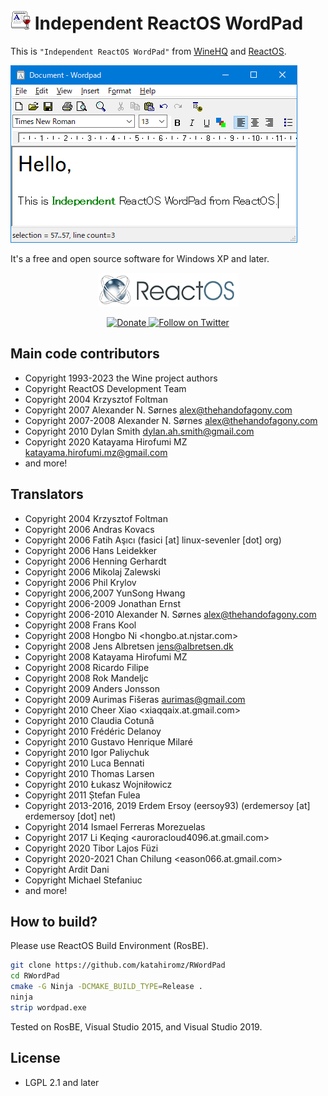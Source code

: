 # ![](img/wordpad-32x32.png) Independent ReactOS WordPad

This is `"Independent ReactOS WordPad"` from [WineHQ](https://www.winehq.org/) and [ReactOS](https://reactos.org/).

![(The screenshot)](img/screenshot.png)

It's a free and open source software for Windows XP and later.

<p align=center>
  <a href="https://reactos.org/">
    <img alt="ReactOS" src="img/reactos-225x54.png">
  </a>
</p>

<p align=center>
  <a href="https://reactos.org/donate/">
    <img alt="Donate" src="https://img.shields.io/badge/%24-donate-E44E4A.svg">
  </a>
  <a href="https://twitter.com/reactos">
    <img alt="Follow on Twitter" src="https://img.shields.io/twitter/follow/reactos.svg?style=social&label=Follow%20%40reactos">
  </a>
</p>

## Main code contributors

- Copyright 1993-2023 the Wine project authors
- Copyright ReactOS Development Team
- Copyright 2004 Krzysztof Foltman
- Copyright 2007 Alexander N. Sørnes <alex@thehandofagony.com>
- Copyright 2007-2008 Alexander N. Sørnes <alex@thehandofagony.com>
- Copyright 2010 Dylan Smith <dylan.ah.smith@gmail.com>
- Copyright 2020 Katayama Hirofumi MZ <katayama.hirofumi.mz@gmail.com>
- and more!

## Translators

- Copyright 2004 Krzysztof Foltman
- Copyright 2006 Andras Kovacs
- Copyright 2006 Fatih Aşıcı (fasici [at] linux-sevenler [dot] org)
- Copyright 2006 Hans Leidekker
- Copyright 2006 Henning Gerhardt
- Copyright 2006 Mikolaj Zalewski
- Copyright 2006 Phil Krylov
- Copyright 2006,2007 YunSong Hwang
- Copyright 2006-2009 Jonathan Ernst
- Copyright 2006-2010 Alexander N. Sørnes <alex@thehandofagony.com>
- Copyright 2008 Frans Kool
- Copyright 2008 Hongbo Ni <hongbo.at.njstar.com>
- Copyright 2008 Jens Albretsen <jens@albretsen.dk>
- Copyright 2008 Katayama Hirofumi MZ
- Copyright 2008 Ricardo Filipe
- Copyright 2008 Rok Mandeljc
- Copyright 2009 Anders Jonsson
- Copyright 2009 Aurimas Fišeras <aurimas@gmail.com>
- Copyright 2010 Cheer Xiao <xiaqqaix.at.gmail.com>
- Copyright 2010 Claudia Cotună
- Copyright 2010 Frédéric Delanoy
- Copyright 2010 Gustavo Henrique Milaré
- Copyright 2010 Igor Paliychuk
- Copyright 2010 Luca Bennati
- Copyright 2010 Thomas Larsen
- Copyright 2010 Łukasz Wojniłowicz
- Copyright 2011 Ștefan Fulea
- Copyright 2013-2016, 2019 Erdem Ersoy (eersoy93) (erdemersoy [at] erdemersoy [dot] net)
- Copyright 2014 Ismael Ferreras Morezuelas
- Copyright 2017 Li Keqing <auroracloud4096.at.gmail.com>
- Copyright 2020 Tibor Lajos Füzi
- Copyright 2020-2021 Chan Chilung <eason066.at.gmail.com>
- Copyright Ardit Dani
- Copyright Michael Stefaniuc
- and more!

## How to build?

Please use ReactOS Build Environment (RosBE).

```bash
git clone https://github.com/katahiromz/RWordPad
cd RWordPad
cmake -G Ninja -DCMAKE_BUILD_TYPE=Release .
ninja
strip wordpad.exe
```

Tested on RosBE, Visual Studio 2015, and Visual Studio 2019.

## License

- LGPL 2.1 and later
